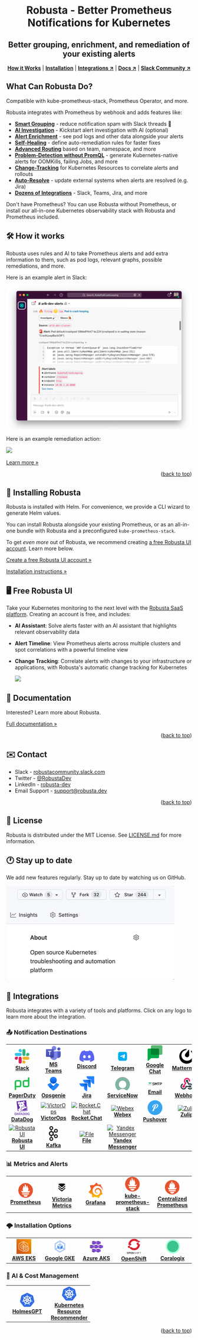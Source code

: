 <div id="top"></div>

<div align="center">
  <h1 align="center">Robusta - Better Prometheus Notifications for Kubernetes</h1>
  <h2 align="center">Better grouping, enrichment, and remediation of your existing alerts</h2>
  <p align="center">
    <a href="#%EF%B8%8F-how-it-works"><strong>How it Works</strong></a> |
    <a href="#-installing-robusta"><strong>Installation</strong></a> |
    <a href="https://docs.robusta.dev/master/configuration/index.html"><strong>Integrations ↗</strong></a> |
    <a href="https://docs.robusta.dev/master/index.html"><strong>Docs ↗</strong></a> |
    <a href="https://bit.ly/robusta-slack"><strong>Slack Community ↗</strong></a>
  </p>
</div>

## What Can Robusta Do?

Compatible with kube-prometheus-stack, Prometheus Operator, and more.

Robusta integrates with Prometheus by webhook and adds features like:

* [**Smart Grouping**](https://docs.robusta.dev/master/configuration/notification-grouping.html) - reduce notification spam with Slack threads 🧵
* [**AI Investigation**](https://docs.robusta.dev/master/configuration/holmesgpt/index.html#ai-analysis) -  Kickstart alert investigation with AI (optional)
* [**Alert Enrichment**](https://docs.robusta.dev/master/how-it-works/index.html#automatically-investigate-a-prometheus-alert) - see pod logs and other data alongside your alerts
* [**Self-Healing**](https://docs.robusta.dev/master/tutorials/alert-remediation.html#remediate-prometheus-alerts) - define auto-remediation rules for faster fixes
* [**Advanced Routing**](https://docs.robusta.dev/master/notification-routing/configuring-sinks.html) based on team, namespace, and more
* [**Problem-Detection without PromQL**](https://docs.robusta.dev/master/playbook-reference/triggers/index.html#triggers-reference) - generate Kubernetes-native alerts for OOMKills, failing Jobs, and more
* [**Change-Tracking**](https://docs.robusta.dev/master/tutorials/playbook-track-changes.html#track-kubernetes-changes) for Kubernetes Resources to correlate alerts and rollouts
* [**Auto-Resolve**](https://docs.robusta.dev/master/configuration/sinks/jira.html#jira) - update external systems when alerts are resolved (e.g. Jira)
* [**Dozens of Integrations**](https://docs.robusta.dev/master/configuration/index.html#integrations-overview) - Slack, Teams, Jira, and more

Don't have Prometheus? You can use Robusta without Prometheus, or install our all-in-one Kubernetes observability stack with Robusta and Prometheus included.

## 🛠️ How it works

Robusta uses rules and AI to take Prometheus alerts and add extra information to them, such as pod logs, relevant graphs, possible remediations, and more.

Here is an example alert in Slack:

![](./docs/images/crash-report.png)

Here is an example remediation action:

![](./docs/images/alert_on_hpa_reached_limit1.png)

[Learn more »](https://docs.robusta.dev/master/how-it-works/index.html)

<p align="right">(<a href="#top">back to top</a>)</p>

## 📒 Installing Robusta

Robusta is installed with Helm. For convenience, we provide a CLI wizard to generate Helm values.

You can install Robusta alongside your existing Prometheus, or as an all-in-one bundle with Robusta and a preconfigured `kube-prometheus-stack`.

To get *even more* out of Robusta, we recommend creating [a free Robusta UI account](#-free-robusta-ui). Learn more below.

[Create a free Robusta UI account »](https://platform.robusta.dev/signup?utm_source=github&utm_medium=robusta-readme&utm_content=installing_robusta_section)

[Installation instructions »](https://docs.robusta.dev/master/setup-robusta/installation/index.html)

<!-- <p align="right">(<a href="#top">back to top</a>)</p> -->

## 🖥 Free Robusta UI
Take your Kubernetes monitoring to the next level with the [Robusta SaaS platform](https://platform.robusta.dev/signup?utm_source=github&utm_medium=robusta-readme&utm_content=free_robusta_ui_section). Creating an account is free, and includes:

- **AI Assistant**: Solve alerts faster with an AI assistant that highlights relevant observability data
- **Alert Timeline**: View Prometheus alerts across multiple clusters and spot correlations with a powerful timeline view
- **Change Tracking**: Correlate alerts with changes to your infrastructure or applications, with Robusta's automatic change tracking for Kubernetes

  <a href="https://www.loom.com/share/89c7e098d9494d79895738e0b06091f0">
      <img src="https://cdn.loom.com/sessions/thumbnails/89c7e098d9494d79895738e0b06091f0-f508768968f50b46-full-play.gif">
  </a>

## 📝 Documentation
Interested? Learn more about Robusta.

[Full documentation »](https://docs.robusta.dev/master/index.html)
<p align="right">(<a href="#top">back to top</a>)</p>

## ✉️ Contact

* Slack - [robustacommunity.slack.com](https://bit.ly/robusta-slack)
* Twitter - [@RobustaDev](https://twitter.com/RobustaDev)
* LinkedIn - [robusta-dev](https://www.linkedin.com/company/robusta-dev/)
* Email Support - [support@robusta.dev ](mailto:support@robusta.dev )

<p align="right">(<a href="#top">back to top</a>)</p>

## 📑 License
Robusta is distributed under the MIT License. See [LICENSE.md](https://github.com/robusta-dev/robusta/blob/master/LICENSE) for more information.

## 🕐 Stay up to date
We add new features regularly. Stay up to date by watching us on GitHub.

![](./docs/images/star-repo.gif)


## 🔗 Integrations

Robusta integrates with a variety of tools and platforms. Click on any logo to learn more about the integration.

### 📤 Notification Destinations

<table>
  <tr>
    <td align="center" width="100">
      <a href="https://docs.robusta.dev/master/configuration/sinks/slack.html">
        <img src="./docs/images/integration_logos/slack-icon.png" alt="Slack" width="40">
        <br><strong>Slack</strong>
      </a>
    </td>
    <td align="center" width="100">
      <a href="https://docs.robusta.dev/master/configuration/sinks/ms-teams.html">
        <img src="./docs/images/integration_logos/teams-icon.png" alt="MS Teams" width="40">
        <br><strong>MS Teams</strong>
      </a>
    </td>
    <td align="center" width="100">
      <a href="https://docs.robusta.dev/master/configuration/sinks/discord.html">
        <img src="./docs/images/integration_logos/discord-icon.png" alt="Discord" width="40">
        <br><strong>Discord</strong>
      </a>
    </td>
    <td align="center" width="100">
      <a href="https://docs.robusta.dev/master/configuration/sinks/telegram.html">
        <img src="./docs/images/integration_logos/telegram-icon.png" alt="Telegram" width="40">
        <br><strong>Telegram</strong>
      </a>
    </td>
    <td align="center" width="100">
      <a href="https://docs.robusta.dev/master/configuration/sinks/google_chat.html">
        <img src="./docs/images/integration_logos/google_chat-icon.png" alt="Google Chat" width="40">
        <br><strong>Google Chat</strong>
      </a>
    </td>
    <td align="center" width="100">
      <a href="https://docs.robusta.dev/master/configuration/sinks/mattermost.html">
        <img src="./docs/images/integration_logos/mattermost-icon.png" alt="Mattermost" width="40">
        <br><strong>Mattermost</strong>
      </a>
    </td>
  </tr>
  <tr>
    <td align="center" width="100">
      <a href="https://docs.robusta.dev/master/configuration/sinks/PagerDuty.html">
        <img src="./docs/images/integration_logos/pagerduty-icon.png" alt="PagerDuty" width="40">
        <br><strong>PagerDuty</strong>
      </a>
    </td>
    <td align="center" width="100">
      <a href="https://docs.robusta.dev/master/configuration/sinks/Opsgenie.html">
        <img src="./docs/images/integration_logos/opsgenie-icon.png" alt="Opsgenie" width="40">
        <br><strong>Opsgenie</strong>
      </a>
    </td>
    <td align="center" width="100">
      <a href="https://docs.robusta.dev/master/configuration/sinks/jira.html">
        <img src="./docs/images/integration_logos/jira-icon.png" alt="Jira" width="40">
        <br><strong>Jira</strong>
      </a>
    </td>
    <td align="center" width="100">
      <a href="https://docs.robusta.dev/master/configuration/sinks/ServiceNow.html">
        <img src="./docs/images/integration_logos/servicenow-icon.png" alt="ServiceNow" width="40">
        <br><strong>ServiceNow</strong>
      </a>
    </td>
    <td align="center" width="100">
      <a href="https://docs.robusta.dev/master/configuration/sinks/mail.html">
        <img src="./docs/images/integration_logos/smtp-icon.png" alt="Email" width="40">
        <br><strong>Email</strong>
      </a>
    </td>
    <td align="center" width="100">
      <a href="https://docs.robusta.dev/master/configuration/sinks/webhook.html">
        <img src="./docs/images/integration_logos/webhook-icon.png" alt="Webhook" width="40">
        <br><strong>Webhook</strong>
      </a>
    </td>
  </tr>
  <tr>
    <td align="center" width="100">
      <a href="https://docs.robusta.dev/master/configuration/sinks/DataDog.html">
        <img src="./docs/images/integration_logos/datadog-icon.png" alt="DataDog" width="40">
        <br><strong>DataDog</strong>
      </a>
    </td>
    <td align="center" width="100">
      <a href="https://docs.robusta.dev/master/configuration/sinks/VictorOps.html">
        <img alt="VictorOps">
        <br><strong>VictorOps</strong>
      </a>
    </td>
    <td align="center" width="100">
      <a href="https://docs.robusta.dev/master/configuration/sinks/rocketchat.html">
        <img alt="Rocket.Chat">
        <br><strong>Rocket.Chat</strong>
      </a>
    </td>
    <td align="center" width="100">
      <a href="https://docs.robusta.dev/master/configuration/sinks/webex.html">
        <img alt="Webex">
        <br><strong>Webex</strong>
      </a>
    </td>
    <td align="center" width="100">
      <a href="https://docs.robusta.dev/master/configuration/sinks/pushover.html">
        <img src="./docs/images/integration_logos/pushover-icon.png" alt="Pushover" width="40">
        <br><strong>Pushover</strong>
      </a>
    </td>
    <td align="center" width="100">
      <a href="https://docs.robusta.dev/master/configuration/sinks/zulip.html">
        <img alt="Zulip">
        <br><strong>Zulip</strong>
      </a>
    </td>
  </tr>
  <tr>
    <td align="center" width="100">
      <a href="https://docs.robusta.dev/master/configuration/sinks/RobustaUI.html">
        <img alt="Robusta UI">
        <br><strong>Robusta UI</strong>
      </a>
    </td>
    <td align="center" width="100">
      <a href="https://docs.robusta.dev/master/configuration/sinks/kafka.html">
        <img src="./docs/images/integration_logos/kafka-icon.png" alt="Kafka" width="40">
        <br><strong>Kafka</strong>
      </a>
    </td>
    <td align="center" width="100">
      <a href="https://docs.robusta.dev/master/configuration/sinks/file.html">
        <img src="./docs/images/integration_logos/logfile-icon.png" alt="File" width="40">
        <br><strong>File</strong>
      </a>
    </td>
    <td align="center" width="100">
      <a href="https://docs.robusta.dev/master/configuration/sinks/YandexMessenger.html">
        <img alt="Yandex Messenger">
        <br><strong>Yandex Messenger</strong>
      </a>
    </td>
  </tr>
</table>

### 📊 Metrics and Alerts

<table>
  <tr>
    <td align="center" width="100">
      <a href="https://docs.robusta.dev/master/configuration/alertmanager-integration/alert-manager.html">
        <img src="./docs/images/integration_logos/prometheus-icon.png" alt="Prometheus" width="40">
        <br><strong>Prometheus</strong>
      </a>
    </td>
    <td align="center" width="100">
      <a href="https://docs.robusta.dev/master/configuration/alertmanager-integration/victoria-metrics.html">
        <img src="./docs/images/integration_logos/victoriametrics-icon.png" alt="Victoria Metrics" width="40">
        <br><strong>Victoria Metrics</strong>
      </a>
    </td>
    <td align="center" width="100">
      <a href="https://docs.robusta.dev/master/configuration/alertmanager-integration/grafana-alert-manager.html">
        <img src="./docs/images/integration_logos/grafana-icon.png" alt="Grafana" width="40">
        <br><strong>Grafana</strong>
      </a>
    </td>
    <td align="center" width="100">
      <a href="https://docs.robusta.dev/master/configuration/alertmanager-integration/embedded-prometheus.rst">
        <img src="./docs/images/integration_logos/prometheus-icon.png" alt="kube-prometheus-stack" width="40">
        <br><strong>kube-prometheus-stack</strong>
      </a>
    </td>
    <td align="center" width="100">
      <a href="https://docs.robusta.dev/master/configuration/alertmanager-integration/outofcluster-prometheus.rst">
        <img src="./docs/images/integration_logos/prometheus-icon.png" alt="Centralized Prometheus" width="40">
        <br><strong>Centralized Prometheus</strong>
      </a>
    </td>
  </tr>
</table>

### 🌩️ Installation Options

<table>
  <tr>
    <td align="center" width="100">
      <a href="https://docs.robusta.dev/master/configuration/alertmanager-integration/eks-managed-prometheus.html">
        <img src="./docs/images/integration_logos/eks-icon.png" alt="AWS EKS" width="40">
        <br><strong>AWS EKS</strong>
      </a>
    </td>
    <td align="center" width="100">
      <a href="https://docs.robusta.dev/master/configuration/alertmanager-integration/google-managed-prometheus.html">
        <img src="./docs/images/integration_logos/gke-icon.png" alt="Google GKE" width="40">
        <br><strong>Google GKE</strong>
      </a>
    </td>
    <td align="center" width="100">
      <a href="https://docs.robusta.dev/master/configuration/alertmanager-integration/azure-managed-prometheus.html">
        <img src="./docs/images/integration_logos/aks-icon.png" alt="Azure AKS" width="40">
        <br><strong>Azure AKS</strong>
      </a>
    </td>
    <td align="center" width="100">
      <a href="https://docs.robusta.dev/master/setup-robusta/openshift.html">
        <img src="./docs/images/integration_logos/openshift-icon.png" alt="OpenShift" width="40">
        <br><strong>OpenShift</strong>
      </a>
    </td>
    <td align="center" width="100">
      <a href="https://docs.robusta.dev/master/configuration/alertmanager-integration/coralogix_managed_prometheus.rst">
        <img src="./docs/images/integration_logos/coralogix-icon.png" alt="Coralogix" width="40">
        <br><strong>Coralogix</strong>
      </a>
    </td>
  </tr>
</table>

### 🧠 AI & Cost Management

<table>
  <tr>
    <td align="center" width="100">
      <a href="https://docs.robusta.dev/master/configuration/holmesgpt/index.html">
        <img src="./docs/images/integration_logos/kubernetes-icon.png" alt="HolmesGPT" width="40">
        <br><strong>HolmesGPT</strong>
      </a>
    </td>
    <td align="center" width="100">
      <a href="https://docs.robusta.dev/master/configuration/resource-recommender.html">
        <img src="./docs/images/integration_logos/kubernetes-icon.png" alt="KRR" width="40">
        <br><strong>Kubernetes Resource Recommender</strong>
      </a>
    </td>
  </tr>
</table>

<p align="right">(<a href="#top">back to top</a>)</p>